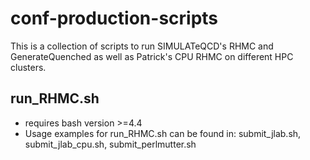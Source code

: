 # conf-production-scripts

This is a collection of scripts to run SIMULATeQCD's RHMC and GenerateQuenched as well as Patrick's CPU RHMC on different HPC clusters. 

## run_RHMC.sh 
- requires bash version >=4.4
- Usage examples for run_RHMC.sh can be found in: submit_jlab.sh, submit_jlab_cpu.sh, submit_perlmutter.sh 
